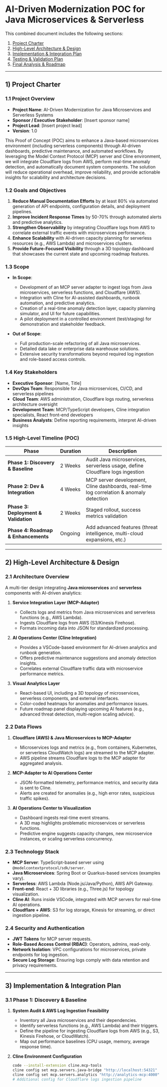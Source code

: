 # AI-Driven Modernization POC for Java Microservices & Serverless

This combined document includes the following sections:

1. [Project Charter](#1-project-charter)
2. [High-Level Architecture & Design](#2-high-level-architecture--design)
3. [Implementation & Integration Plan](#3-implementation--integration-plan)
4. [Testing & Validation Plan](#4-testing--validation-plan)
5. [Final Analysis & Roadmap](#5-final-analysis--roadmap)

---

## 1) Project Charter

### 1.1 Project Overview
- **Project Name**: AI-Driven Modernization for Java Microservices and Serverless Systems  
- **Sponsor / Executive Stakeholder**: [Insert sponsor name]  
- **Project Lead**: [Insert project lead]  
- **Version**: 1.0  

This Proof of Concept (POC) aims to enhance a Java-based microservices environment (including serverless components) through AI-driven dashboards, predictive maintenance, and automated workflows. By leveraging the Model Context Protocol (MCP) server and Cline environment, we will integrate Cloudflare logs from AWS, perform real-time anomaly detection, and automatically document system components. The solution will reduce operational overhead, improve reliability, and provide actionable insights for scalability and architecture decisions.

### 1.2 Goals and Objectives
1. **Reduce Manual Documentation Efforts** by at least 80% via automated generation of API endpoints, configuration details, and deployment pipelines.  
2. **Improve Incident Response Times** by 50-70% through automated alerts and predictive analytics.  
3. **Strengthen Observability** by integrating Cloudflare logs from AWS to correlate external traffic events with microservices performance.  
4. **Enhance Scalability** with AI-driven capacity planning for serverless resources (e.g., AWS Lambda) and microservices clusters.  
5. **Provide Future-Focused Visibility** through a 3D topology dashboard that showcases the current state and upcoming roadmap features.

### 1.3 Scope
- **In Scope**:  
  - Development of an MCP server adapter to ingest logs from Java microservices, serverless functions, and Cloudflare (AWS).  
  - Integration with Cline for AI-assisted dashboards, runbook automation, and predictive analytics.  
  - Creation of a real-time anomaly detection layer, capacity planning simulator, and UI for future capabilities.  
  - A pilot deployment in a controlled environment (test/staging) for demonstration and stakeholder feedback.

- **Out of Scope**:  
  - Full production-scale refactoring of all Java microservices.  
  - Detailed data lake or enterprise data warehouse solutions.  
  - Extensive security transformations beyond required log ingestion and role-based access controls.

### 1.4 Key Stakeholders
- **Executive Sponsor**: [Name, Title]  
- **DevOps Team**: Responsible for Java microservices, CI/CD, and serverless pipelines  
- **Cloud Team**: AWS administration, Cloudflare logs routing, serverless architecture oversight  
- **Development Team**: MCP/TypeScript developers, Cline integration specialists, React front-end developers  
- **Business Analysts**: Define reporting requirements, interpret AI-driven insights

### 1.5 High-Level Timeline (POC)
| Phase                              | Duration   | Description                                                                                   |
|------------------------------------|-----------|-----------------------------------------------------------------------------------------------|
| **Phase 1: Discovery & Baseline**  | 2 Weeks   | Audit Java microservices, serverless usage, define Cloudflare logs ingestion                  |
| **Phase 2: Dev & Integration**     | 4 Weeks   | MCP server development, Cline dashboards, real-time log correlation & anomaly detection       |
| **Phase 3: Deployment & Validation** | 2 Weeks | Staged rollout, success metrics validation                                                   |
| **Phase 4: Roadmap & Enhancements**  | Ongoing  | Add advanced features (threat intelligence, multi-cloud expansions, etc.)                     |

---

## 2) High-Level Architecture & Design

### 2.1 Architecture Overview
A multi-tier design integrating **Java microservices** and **serverless** components with AI-driven analytics:

1. **Service Integration Layer (MCP-Adapter)**
   - Collects logs and metrics from Java microservices and serverless functions (e.g., AWS Lambda).  
   - Ingests Cloudflare logs from AWS (S3/Kinesis Firehose).  
   - Formats incoming data into JSON for standardized processing.

2. **AI Operations Center (Cline Integration)**
   - Provides a VSCode-based environment for AI-driven analytics and runbook generation.  
   - Offers predictive maintenance suggestions and anomaly detection insights.  
   - Correlates external Cloudflare traffic data with microservice performance metrics.

3. **Visual Analytics Layer**
   - React-based UI, including a 3D topology of microservices, serverless components, and external interfaces.  
   - Color-coded heatmaps for anomalies and performance issues.  
   - Future roadmap panel displaying upcoming AI features (e.g., advanced threat detection, multi-region scaling advice).

### 2.2 Data Flows
1. **Cloudflare (AWS) & Java Microservices to MCP-Adapter**  
   - Microservices logs and metrics (e.g., from containers, Kubernetes, or serverless CloudWatch logs) are streamed to the MCP adapter.  
   - AWS pipeline streams Cloudflare logs to the MCP adapter for aggregated analysis.

2. **MCP-Adapter to AI Operations Center**  
   - JSON-formatted telemetry, performance metrics, and security data is sent to Cline.  
   - Alerts are created for anomalies (e.g., high error rates, suspicious traffic spikes).

3. **AI Operations Center to Visualization**  
   - Dashboard ingests real-time event streams.  
   - A 3D map highlights problematic microservices or serverless functions.  
   - Predictive engine suggests capacity changes, new microservice instances, or scaling serverless concurrency.

### 2.3 Technology Stack
- **MCP Server**: TypeScript-based server using `@modelcontextprotocol/sdk/server`.  
- **Java Microservices**: Spring Boot or Quarkus-based services (examples vary).  
- **Serverless**: AWS Lambda (Node.js/Java/Python), AWS API Gateway.  
- **Front-end**: React + 3D libraries (e.g., Three.js) for topology visualization.  
- **Cline AI**: Runs inside VSCode, integrated with MCP servers for real-time AI operations.  
- **Cloudflare + AWS**: S3 for log storage, Kinesis for streaming, or direct ingestion pipeline.

### 2.4 Security and Authentication
- **JWT Tokens** for MCP server requests.  
- **Role-Based Access Control (RBAC)**: Operators, admins, read-only.  
- **Network Isolation**: VPC configurations for microservices, private endpoints for log ingestion.  
- **Secure Log Storage**: Ensuring logs comply with data retention and privacy requirements.

---

## 3) Implementation & Integration Plan

### 3.1 Phase 1: Discovery & Baseline
1. **System Audit & AWS Log Ingestion Feasibility**  
   - Inventory all Java microservices and their dependencies.  
   - Identify serverless functions (e.g., AWS Lambda) and their triggers.  
   - Define the pipeline for ingesting Cloudflare logs from AWS (e.g., S3, Kinesis Firehose, or CloudWatch).  
   - Map out performance baselines (CPU usage, memory, average response time).

2. **Cline Environment Configuration**
   ```bash
   code --install-extension cline.mcp-tools
   cline config set mcp.servers.java-bridge "http://localhost:54321"
   cline config set mcp.servers.analytics "http://analytics-mcp:4000"
   # Additional config for Cloudflare logs ingestion pipeline